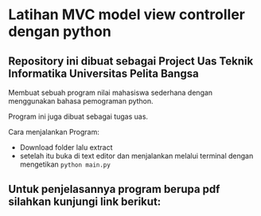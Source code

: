 # Latihan MVC model view controller dengan python

## Repository ini dibuat sebagai Project Uas Teknik Informatika Universitas Pelita Bangsa 

Membuat sebuah program nilai mahasiswa sederhana dengan menggunakan bahasa pemograman python.

Program ini juga dibuat sebagai tugas uas.

Cara menjalankan Program:

- Download folder lalu extract
- setelah itu buka di text editor dan menjalankan melalui terminal dengan mengetikan `python main.py`

## Untuk penjelasannya program berupa pdf silahkan kunjungi link berikut:
